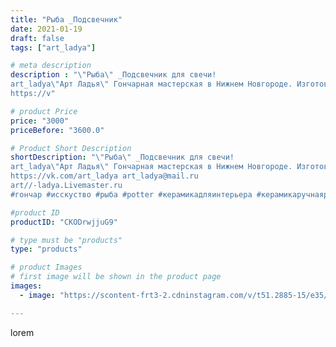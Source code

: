 ```yaml
---
title: "Рыба _Подсвечник"
date: 2021-01-19
draft: false
tags: ["art_ladya"]

# meta description
description : "\"Рыба\" _Подсвечник для свечи! 
art_ladya\"Арт Ладья\" Гончарная мастерская в Нижнем Новгороде. Изготовление керамики и мастер//-классы по обучению. 
https://v"

# product Price
price: "3000"
priceBefore: "3600.0"

# Product Short Description
shortDescription: "\"Рыба\" _Подсвечник для свечи! 
art_ladya\"Арт Ладья\" Гончарная мастерская в Нижнем Новгороде. Изготовление керамики и мастер//-классы по обучению. 
https://vk.com/art_ladya art_ladya@mail.ru 
art//-ladya.Livemaster.ru
#гончар #исскуство #рыба #potter #керамикадляинтерьера #керамикаручнаяработа #гончарнаямастерская #керамиканазаказ #handmade #свеча #керамика #candlestick #эксклюзивнаякерамика #painter #dishes #decor #ceramicar #nntoday #claygoods #restaurant #earthenware #ceramic #design #magic #candle #ceramicart #магия #подсвечник #clay #авторскаякерамика"

#product ID
productID: "CKODrwjjuG9"

# type must be "products"
type: "products"

# product Images
# first image will be shown in the product page
images:
  - image: "https://scontent-frt3-2.cdninstagram.com/v/t51.2885-15/e35/140521184_1195840937519343_1164886699211918544_n.jpg?_nc_ht=scontent-frt3-2.cdninstagram.com&_nc_cat=103&_nc_ohc=F0xdiCE2p6YAX9D1W3y&edm=APU89FABAAAA&ccb=7-4&oh=7d4268fca20e791e0b5c3e7a3af33bc2&oe=612ABC9C&_nc_sid=86f79a&ig_cache_key=MjQ4OTk0Mzg0NTE5NTY2OTk0OQ%3D%3D.2-ccb7-4"

---
```

lorem
